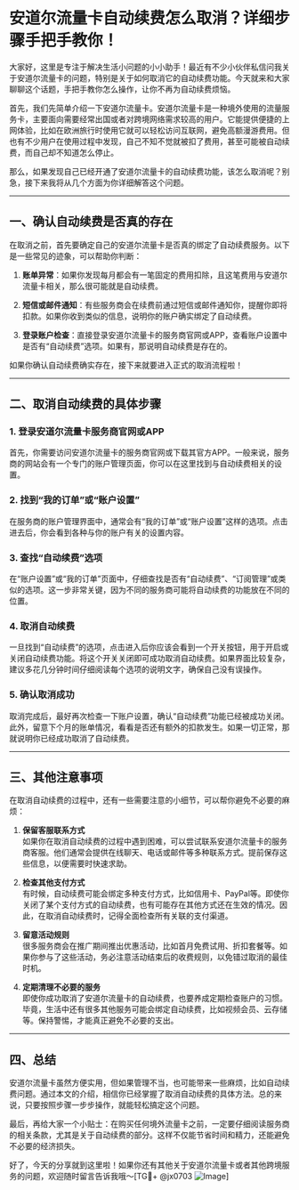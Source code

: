 # 安道尔流量卡自动续费怎么取消？详细步骤手把手教你！

大家好，这里是专注于解决生活小问题的小小助手！最近有不少小伙伴私信问我关于安道尔流量卡的问题，特别是关于如何取消它的自动续费功能。今天就来和大家聊聊这个话题，手把手教你怎么操作，让你不再为自动续费烦恼。

首先，我们先简单介绍一下安道尔流量卡。安道尔流量卡是一种境外使用的流量服务卡，主要面向需要经常出国或者对跨境网络需求较高的用户。它能提供便捷的上网体验，比如在欧洲旅行时使用它就可以轻松访问互联网，避免高额漫游费用。但也有不少用户在使用过程中发现，自己不知不觉就被扣了费用，甚至可能被自动续费，而自己却不知道怎么停止。

那么，如果发现自己已经开通了安道尔流量卡的自动续费功能，该怎么取消呢？别急，接下来我将从几个方面为你详细解答这个问题。

---

## 一、确认自动续费是否真的存在

在取消之前，首先要确定自己的安道尔流量卡是否真的绑定了自动续费服务。以下是一些常见的迹象，可以帮助你判断：

1. **账单异常**：如果你发现每月都会有一笔固定的费用扣除，且这笔费用与安道尔流量卡相关，那么很可能就是自动续费。
   
2. **短信或邮件通知**：有些服务商会在续费前通过短信或邮件通知你，提醒你即将扣款。如果你收到类似的信息，说明你的账户确实绑定了自动续费。

3. **登录账户检查**：直接登录安道尔流量卡的服务商官网或APP，查看账户设置中是否有“自动续费”选项。如果有，那说明自动续费是存在的。

如果你确认自动续费确实存在，接下来就要进入正式的取消流程啦！

---

## 二、取消自动续费的具体步骤

### 1. 登录安道尔流量卡服务商官网或APP

首先，你需要访问安道尔流量卡的服务商官网或下载其官方APP。一般来说，服务商的网站会有一个专门的账户管理页面，你可以在这里找到与自动续费相关的设置。

### 2. 找到“我的订单”或“账户设置”

在服务商的账户管理界面中，通常会有“我的订单”或“账户设置”这样的选项。点击进去后，你会看到各种与你的账户有关的设置内容。

### 3. 查找“自动续费”选项

在“账户设置”或“我的订单”页面中，仔细查找是否有“自动续费”、“订阅管理”或类似的选项。这一步非常关键，因为不同的服务商可能将自动续费的功能放在不同的位置。

### 4. 取消自动续费

一旦找到“自动续费”的选项，点击进入后你应该会看到一个开关按钮，用于开启或关闭自动续费功能。将这个开关关闭即可成功取消自动续费。如果界面比较复杂，建议多花几分钟时间仔细阅读每个选项的说明文字，确保自己没有误操作。

### 5. 确认取消成功

取消完成后，最好再次检查一下账户设置，确认“自动续费”功能已经被成功关闭。此外，留意下个月的账单情况，看看是否还有额外的扣款发生。如果一切正常，那就说明你已经成功取消了自动续费。

---

## 三、其他注意事项

在取消自动续费的过程中，还有一些需要注意的小细节，可以帮你避免不必要的麻烦：

1. **保留客服联系方式**  
   如果你在取消自动续费的过程中遇到困难，可以尝试联系安道尔流量卡的服务商客服。他们通常会提供在线聊天、电话或邮件等多种联系方式。提前保存这些信息，以便需要时快速求助。

2. **检查其他支付方式**  
   有时候，自动续费可能会绑定多种支付方式，比如信用卡、PayPal等。即使你关闭了某个支付方式的自动续费，也有可能存在其他方式还在生效的情况。因此，在取消自动续费时，记得全面检查所有关联的支付渠道。

3. **留意活动规则**  
   很多服务商会在推广期间推出优惠活动，比如首月免费试用、折扣套餐等。如果你参与了这些活动，务必注意活动结束后的收费规则，以免错过取消的最佳时机。

4. **定期清理不必要的服务**  
   即使你成功取消了安道尔流量卡的自动续费，也要养成定期检查账户的习惯。毕竟，生活中还有很多其他服务可能会绑定自动续费，比如视频会员、云存储等。保持警惕，才能真正避免不必要的支出。

---

## 四、总结

安道尔流量卡虽然方便实用，但如果管理不当，也可能带来一些麻烦，比如自动续费问题。通过本文的介绍，相信你已经掌握了取消自动续费的具体方法。总的来说，只要按照步骤一步步操作，就能轻松搞定这个问题。

最后，再给大家一个小贴士：在购买任何境外流量卡之前，一定要仔细阅读服务商的相关条款，尤其是关于自动续费的部分。这样不仅能节省时间和精力，还能避免不必要的经济损失。

好了，今天的分享就到这里啦！如果你还有其他关于安道尔流量卡或者其他跨境服务的问题，欢迎随时留言告诉我哦～[TG💪+ @jx0703 ![Image](https://github.com/user-attachments/assets/dbca1d08-cadb-493c-b0ec-ad6f7a83f270)]